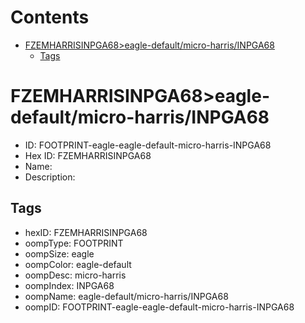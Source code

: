 



Contents
========

* [FZEMHARRISINPGA68>eagle-default/micro-harris/INPGA68](#fzemharrisinpga68eagle-defaultmicro-harrisinpga68)
	* [Tags](#tags)

# FZEMHARRISINPGA68>eagle-default/micro-harris/INPGA68

- ID: FOOTPRINT-eagle-eagle-default-micro-harris-INPGA68
- Hex ID: FZEMHARRISINPGA68
- Name: 
- Description: 

## Tags

- hexID: FZEMHARRISINPGA68
- oompType: FOOTPRINT
- oompSize: eagle
- oompColor: eagle-default
- oompDesc: micro-harris
- oompIndex: INPGA68
- oompName: eagle-default/micro-harris/INPGA68
- oompID: FOOTPRINT-eagle-eagle-default-micro-harris-INPGA68
